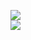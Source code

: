 [![](https://img.shields.io/badge/Made%20With-Github%20Spray-lightgrey.svg?style=for-the-badge&logo=github)](https://github.com/Annihil/github-spray#29158)  
[![](https://i.imgur.com/2DrTn0Z.gif)](https://github.com/Annihil/github-spray)